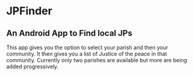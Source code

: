 # JPFinder
## An Android App to Find local JPs

This app gives you the option to select your parish and then your community. It then gives you a list of Justice of the peace in that community. Currently only two parishes are available but more are being added progressively.


